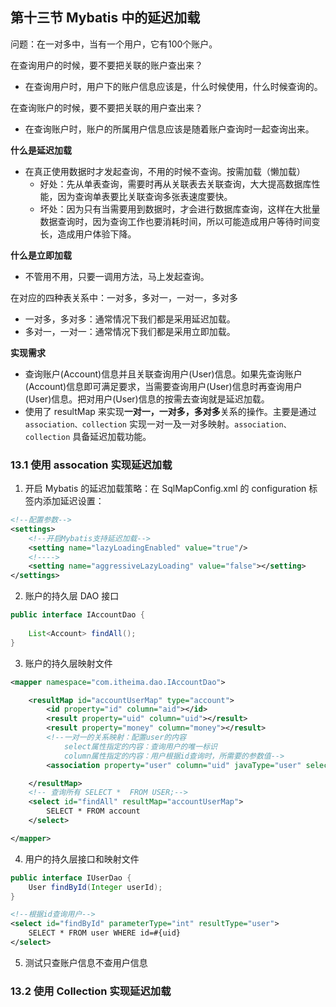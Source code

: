 ## 第十三节 Mybatis 中的延迟加载

问题：在一对多中，当有一个用户，它有100个账户。

在查询用户的时候，要不要把关联的账户查出来？
* 在查询用户时，用户下的账户信息应该是，什么时候使用，什么时候查询的。

在查询账户的时候，要不要把关联的用户查出来？
* 在查询账户时，账户的所属用户信息应该是随着账户查询时一起查询出来。

	
**什么是延迟加载**
* 在真正使用数据时才发起查询，不用的时候不查询。按需加载（懒加载）
  * 好处：先从单表查询，需要时再从关联表去关联查询，大大提高数据库性能，因为查询单表要比关联查询多张表速度要快。
  * 坏处：因为只有当需要用到数据时，才会进行数据库查询，这样在大批量数据查询时，因为查询工作也要消耗时间，所以可能造成用户等待时间变长，造成用户体验下降。
  
**什么是立即加载**
* 不管用不用，只要一调用方法，马上发起查询。

在对应的四种表关系中：一对多，多对一，一对一，多对多
* 一对多，多对多：通常情况下我们都是采用延迟加载。
* 多对一，一对一：通常情况下我们都是采用立即加载。


**实现需求**
* 查询账户(Account)信息并且关联查询用户(User)信息。如果先查询账户(Account)信息即可满足要求，当需要查询用户(User)信息时再查询用户(User)信息。把对用户(User)信息的按需去查询就是延迟加载。
* 使用了 resultMap 来实现**一对一，一对多，多对多**关系的操作。主要是通过 `association、collection` 实现一对一及一对多映射。`association、collection` 具备延迟加载功能。


### 13.1 使用 assocation 实现延迟加载

1. 开启 Mybatis 的延迟加载策略：在 SqlMapConfig.xml 的 configuration 标签内添加延迟设置：

```xml
<!--配置参数-->
<settings>
    <!--开启Mybatis支持延迟加载-->
    <setting name="lazyLoadingEnabled" value="true"/>
    <!---->
    <setting name="aggressiveLazyLoading" value="false"></setting>
</settings>
```

2. 账户的持久层 DAO 接口

```java
public interface IAccountDao {
  
    List<Account> findAll();
}
```

3. 账户的持久层映射文件

```xml
<mapper namespace="com.itheima.dao.IAccountDao">

    <resultMap id="accountUserMap" type="account">
        <id property="id" column="aid"></id>
        <result property="uid" column="uid"></result>
        <result property="money" column="money"></result>
        <!--一对一的关系映射：配置user的内容
            select属性指定的内容：查询用户的唯一标识
            column属性指定的内容：用户根据id查询时，所需要的参数值-->
        <association property="user" column="uid" javaType="user" select="com.itheima.dao.IUserDao.findById"></association>

    </resultMap>
    <!-- 查询所有 SELECT *  FROM USER;-->
    <select id="findAll" resultMap="accountUserMap">
        SELECT * FROM account
    </select>

</mapper>
```  


4. 用户的持久层接口和映射文件

```java
public interface IUserDao {
    User findById(Integer userId);
}
```

```xml
<!--根据id查询用户-->
<select id="findById" parameterType="int" resultType="user">
    SELECT * FROM user WHERE id=#{uid}
</select>
```

5. 测试只查账户信息不查用户信息





### 13.2 使用 Collection 实现延迟加载 










